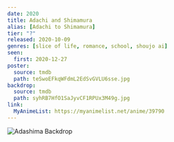 ```yaml
---
date: 2020
title: Adachi and Shimamura
alias: [Adachi to Shimamura]
tier: "?"
released: 2020-10-09
genres: [slice of life, romance, school, shoujo ai]
seen:
  first: 2020-12-27
poster:
  source: tmdb
  path: teSwoEFkqWFdmL2EdSvGVLU6sse.jpg
backdrop:
  source: tmdb
  path: syhRB7HfO1SaJyvCF1RPUx3M49g.jpg
link:
  MyAnimeList: https://myanimelist.net/anime/39790
---
```


![Adashima Backdrop](https://image.tmdb.org/t/p/w1280/zOfOs7a9Kal6TVvgf8UdtdozckE.jpg "Source: TMDB")
